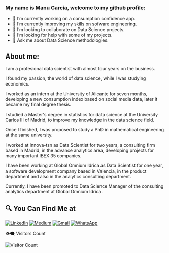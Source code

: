 ### My name is Manu García, welcome to my github profile:

- 🔭 I’m currently working on a consumption confidence app.
- 🌱 I’m currently improving my skills on sofware engineering.
- 👯 I’m looking to collaborate on Data Science projects.
- 🤔 I’m looking for help with some of my projects.
- 💬 Ask me about Data Science methodologies.

## About me:

<p align="justify">
  
I am a profesional data scientist with almost four years on the business.
  
I found my passion, the world of data science, while I was studying economics. 

I worked as an intern at the University of Alicante for seven months, developing a new consumption index based on social media data, later it became my final degree thesis.

I studied a Master's degree in statistics for data science at the University Carlos III of Madrid, to improve my knowledge in the data science field.

Once I finished, I was proposed to study a PhD in mathematical engineering at the same university.

I worked at Innova-tsn as Data Scientist for two years, a consulting firm based in Madrid, in the advance analytics area, developing projects for many important IBEX 35 companies.

I have been working at Global Omnium Idrica as Data Scientist for one year, a software development company based in Valencia, in the product department and also in the analytics consulting department.

Currently, I have been promoted to Data Science Manager of the consulting analytics department at Global Omnium Idrica.
</p>

## 🔍 You Can Find Me at

<p>
  <a href="https://www.linkedin.com/in/manugaco" target="_blank"><img alt="LinkedIn" src="https://img.shields.io/badge/linkedin-%230077B5.svg?&style=for-the-badge&logo=linkedin&logoColor=white" /></a> 
  <a href="https://www.kaggle.com/manugaco" target="_blank"><img alt="Medium" src="https://img.shields.io/badge/Kaggle-2C8EBB?&style=for-the-badge&logo=kaggle&logoColor=white" /></a>  
  <a href="mailto:manu.garcia.corbi@gmail.com" target="_blank"><img alt="Gmail" src="https://img.shields.io/badge/gmail-D14836?&style=for-the-badge&logo=gmail&logoColor=white"/></a>
  <a href="https://wa.me/" target="_blank"><img alt="WhatsApp" src="https://img.shields.io/badge/WhatsApp-25D366?style=for-the-badge&logo=whatsapp&logoColor=white" /></a>  
</p>

👁‍🗨 Visitors Count

![Visitor Count](https://profile-counter.glitch.me/{manugaco}/count.svg)

